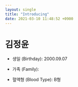 ```yaml
---
layout: single
title: "Introducing"
date: 2021-03-10 11:48:52 +0900
---
```


# **김정윤**

* 생일 (Birthday): 2000.09.07

* 가족 (Family): 

* 혈액형 (Blood Type): B형
